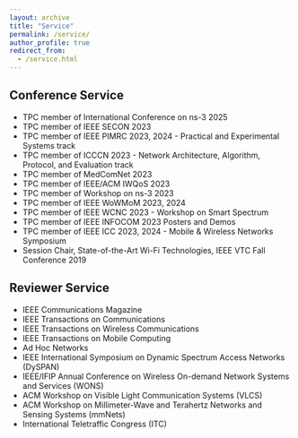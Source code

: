 ```yaml
---
layout: archive
title: "Service"
permalink: /service/
author_profile: true
redirect_from: 
  - /service.html
---
```


## Conference Service
- TPC member of International Conference on ns-3 2025
- TPC member of IEEE SECON 2023
- TPC member of IEEE PIMRC 2023, 2024 - Practical and Experimental Systems track
- TPC member of ICCCN 2023 - Network Architecture, Algorithm, Protocol, and Evaluation track
- TPC member of MedComNet 2023
- TPC member of IEEE/ACM IWQoS 2023
- TPC member of Workshop on ns-3 2023
- TPC member of IEEE WoWMoM 2023, 2024
- TPC member of IEEE WCNC 2023 - Workshop on Smart Spectrum
- TPC member of IEEE INFOCOM 2023 Posters and Demos
- TPC member of IEEE ICC 2023, 2024 - Mobile & Wireless Networks Symposium
- Session Chair, State-of-the-Art Wi-Fi Technologies, IEEE VTC Fall Conference 2019

## Reviewer Service
- IEEE Communications Magazine
- IEEE Transactions on Communications
- IEEE Transactions on Wireless Communications
- IEEE Transactions on Mobile Computing
- Ad Hoc Networks
- IEEE International Symposium on Dynamic Spectrum Access Networks (DySPAN)
- IEEE/IFIP Annual Conference on Wireless On-demand Network Systems and Services (WONS)
- ACM Workshop on Visible Light Communication Systems (VLCS)
- ACM Workshop on Millimeter-Wave and Terahertz Networks and Sensing Systems (mmNets)
- International Teletraffic Congress (ITC)
